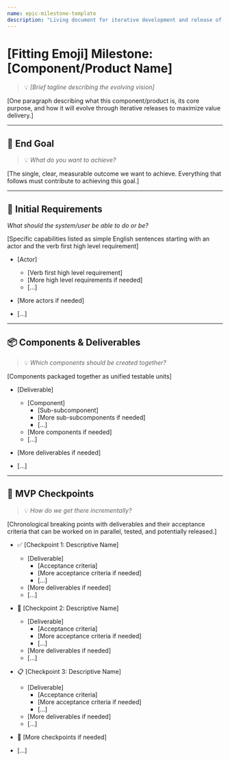 ```yaml
---
name: epic-milestone-template
description: "Living document for iterative development and release of project components. Tracks MVP evolution from minimal viable state to full feature set through value-driven checkpoints."
---
```

# [Fitting Emoji] Milestone: [Component/Product Name]
> 💡 *[Brief tagline describing the evolving vision]*

[One paragraph describing what this component/product is, its core purpose, and how it will evolve through iterative releases to maximize value delivery.]

---

## 🎯 End Goal
> 💡 *What do you want to achieve?*

[The single, clear, measurable outcome we want to achieve. Everything that follows must contribute to achieving this goal.]

---

## 📝 Initial Requirements
*What should the system/user be able to do or be?*

[Specific capabilities listed as simple English sentences starting with an actor and the verb first high level requirement]

- [Actor]
    - [Verb first high level requirement]
    - [More high level requirements if needed]
    - [...]

- [More actors if needed]

- [...]

---

## 📦 Components & Deliverables
> 💡 *Which components should be created together?*

[Components packaged together as unified testable units]

- [Deliverable]
    - [Component]
        - [Sub-subcomponent]
        - [More sub-subcomponents if needed]
        - [...]
    - [More components if needed]
    - [...]

- [More deliverables if needed]

- [...]

---

## 🚀 MVP Checkpoints
> 💡 *How do we get there incrementally?*

[Chronological breaking points with deliverables and their acceptance criteria that can be worked on in parallel, tested, and potentially released.]

- ✅ [Checkpoint 1: Descriptive Name]
    - [Deliverable]
        - [Acceptance criteria]
        - [More acceptance criteria if needed]
        - [...]
    - [More deliverables if needed]
    - [...]

- 🚧 [Checkpoint 2: Descriptive Name]
    - [Deliverable]
        - [Acceptance criteria]
        - [More acceptance criteria if needed]
        - [...]
    - [More deliverables if needed]
    - [...]

- 📋 [Checkpoint 3: Descriptive Name]
    - [Deliverable]
        - [Acceptance criteria]
        - [More acceptance criteria if needed]
        - [...]
    - [More deliverables if needed]
    - [...]

- 🔮 [More checkpoints if needed]

- [...]
